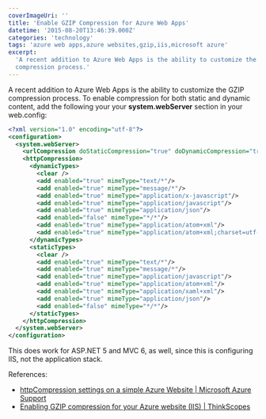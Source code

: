 ```yaml
---
coverImageUri: ''
title: 'Enable GZIP Compression for Azure Web Apps'
datetime: '2015-08-20T13:46:39.000Z'
categories: 'technology'
tags: 'azure web apps,azure websites,gzip,iis,microsoft azure'
excerpt:
  'A recent addition to Azure Web Apps is the ability to customize the GZIP
  compression process.'
---
```


A recent addition to Azure Web Apps is the ability to customize the GZIP
compression process. To enable compression for both static and dynamic content,
add the following your your **system.webServer** section in your web.config:

```xml
<?xml version="1.0" encoding="utf-8"?>
<configuration>
  <system.webServer>
    <urlCompression doStaticCompression="true" doDynamicCompression="true" />
    <httpCompression>
      <dynamicTypes>
        <clear />
        <add enabled="true" mimeType="text/*"/>
        <add enabled="true" mimeType="message/*"/>
        <add enabled="true" mimeType="application/x-javascript"/>
        <add enabled="true" mimeType="application/javascript"/>
        <add enabled="true" mimeType="application/json"/>
        <add enabled="false" mimeType="*/*"/>
        <add enabled="true" mimeType="application/atom+xml"/>
        <add enabled="true" mimeType="application/atom+xml;charset=utf-8"/>
      </dynamicTypes>
      <staticTypes>
        <clear />
        <add enabled="true" mimeType="text/*"/>
        <add enabled="true" mimeType="message/*"/>
        <add enabled="true" mimeType="application/javascript"/>
        <add enabled="true" mimeType="application/atom+xml"/>
        <add enabled="true" mimeType="application/xaml+xml"/>
        <add enabled="true" mimeType="application/json"/>
        <add enabled="false" mimeType="*/*"/>
      </staticTypes>
    </httpCompression>
  </system.webServer>
</configuration>
```

This does work for ASP.NET 5 and MVC 6, as well, since this is configuring IIS,
not the application stack.

References:

- [httpCompression settings on a simple Azure Website | Microsoft Azure Support](https://social.msdn.microsoft.com/Forums/azure/en-US/890b6d25-f7dd-4272-8970-da7798bcf25d/httpcompression-settings-on-a-simple-azure-website?forum=windowsazurewebsitespreview 'httpCompression settings on a simple Azure Website | Microsoft Azure Support')
- [Enabling GZIP compression for your Azure website (IIS) | ThinkScopes](http://www.thinkscopes.com/2015/03/enabling-gzip-compression-for-your-azure-website-iis/ 'Enabling GZIP compression for your Azure website (IIS) | ThinkScopes')
